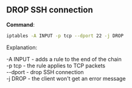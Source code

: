 ## DROP SSH connection

**Command**:

```bash
iptables -A INPUT -p tcp --dport 22 -j DROP
```
Explanation:

-A INPUT - adds a rule to the end of the chain \
-p tcp - the rule applies to TCP packets \
--dport - drop SSH connection \
-j DROP - the client won't get an error message

